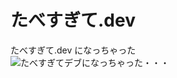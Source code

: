 # たべすぎて.dev
たべすぎて.dev になっちゃった<br>
<img class="apng-image" src="https://xn--x8jvar4a0g.dev/tabedebu144p.gif" alt="たべすぎてデブになっちゃった・・・">
